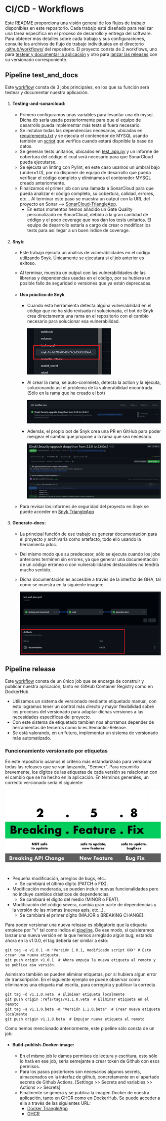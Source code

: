 # CI/CD - Workflows

Este README proporciona una visión general de los flujos de trabajo disponibles en este repositorio. Cada trabajo está diseñado para realizar una tarea específica en el proceso de desarrollo y entrega del software. Para obtener más detalles sobre cada trabajo y sus configuraciones, consulte los archivos de flujo de trabajo individuales en el directorio [.github/workflows/](/.github/workflows/) del repositorio. El proyecto consta de 2 workflows, uno para [testear y documentar la aplicación](#pipeline-test_and_docs) y otro para [lanzar las releases](#pipeline-release) con su versionado corresponiente.

## Pipeline test_and_docs

Este [workflow](/.github/workflows/test_and_docs.yml) consta de 3 jobs principales, en los que su función será testear y documentar nuestra aplicación.

1. #### Testing-and-sonarcloud:
    - Primero configuramos unas variables para levantar una db mysql. Dicha db sería usada posteriormente para que el equipo de desarrollo pueda implementar más tests si fuera necesario.
    - Se instalan todas las dependencias necesarias, ubicadas en [requirements.txt](/app/requirements.txt) y se ejecuta el contenedor de MYSQL usando también un [script](/app/tools/check_mysql_ready.sh) que verifica cuando estará dispnible la base de datos.
    - Se generan tests unitarios, ubicados en [test_app.py](/app/src/tests/test_app.py) y un informe de cobertura del código el cual será necesario para que SonarCloud pueda ejecutarse.
    - Se ejecuta un linting con Pylint, en este caso usamos un umbral bajo (under=1.0), por no disponer de equipo de desarrollo que pueda verificar el código completo y eliminamos el contenedor MYSQL creado anteriormente.
    - Finalizamos el primer job con una llamada a SonarCloud para que pueda analizar el código completo, su cobertura, calidad, errores, etc... Al terminar este paso se muestra un output con la URL del proyecto en Sonar --> [SonarCloud-TriangleApp](https://sonarcloud.io/project/overview?id=KeepDevOpsTriangel_Keep-DevOps-Triangel-app).
        - En estos momentos hemos añadido un Gate Quality personalizado en SonarCloud, debido a la gran cantidad de código y el poco coverage que nos dan los tests unitarios. El equipo de desarrollo estaría a cargo de crear o modificar los tests para así llegar a un buen índice de coverage.

2. #### Snyk:
    - Este trabajo ejecuta un análisis de vulnerabilidades en el código utilizando Snyk. Únicamente se ejecutará si el job anterior es exitoso.
    - Al terminar, muestra un output con las vulnerabilidades de las librerias y dependencias usadas en el código, por su hubiera un posible fallo de seguridad o versiones que ya están deprecadas.
    - #### Uso práctico de Snyk
        - Cuando esta herramienta detecta algúna vulnerabilidad en el código que no ha sido revisada ni solucionada, el bot de Snyk crea directamente una rama en el repositorio con el cambio necesario para solucionar esa vulnerabilidad.

            ![Rama creada automáticamente por Snyk](/doc_images/snyk-fix-branch.png)

        - Al crear la rama, se auto-commieta, detecta la action y la ejecuta, solucionando así el problema de la vulnerabilidad encontrada. (Sólo en la rama que ha creado el bot)

            ![Auto commit Snyk](/doc_images/snyk-action.png)

        - Además, el propio bot de Snyk crea una PR en GitHub para poder mergear el cambio que propone a la rama que sea necesario.

            ![Pull request Snyk](/doc_images/snyk-pr.png)

    - Para revisar los informes de seguridad del proyecto en Snyk se puede acceder en [Snyk TriangleApp](https://app.snyk.io/org/keepdevopstriangel)

3. #### Generate-docs:
    - La principal función de ese trabajo es generar documentación para el proyecto y archivarla como artefacto, todo ello usando la herramienta pdoc.
    -  Del mismo modo que su predecesor, sólo se ejecuta cuando los jobs anteriores terminen sin errores, ya que generar una documentación de un código erróneo o con vulnerabilidades destacables no tendría mucho sentido.
    - Dicha documentación es accesible a través de la interfaz de GHA, tal como se muestra en la siguiente imagen:

        ![Artifact_docs](/doc_images/docs-artifact.png)


## Pipeline release

Este [workflow](/.github/workflows/release.yml) consta de un único job que se encarga de construir y publicar nuestra aplicación, tanto en GitHub Container Registry como en DockerHub.

- Utilizamos un sistema de versionado mediante etiquetado manual, con esto logramos tener un control más directo y mayor flexibilidad sobre los procesos del versionado para adaptar dichas versiones a las necesidades especificas del proyecto.
- Con este sistema de etiquetado tambien nos ahorramos depender de herramientas de terceros como lo es Semantic-Release.
- Se está valorando, en un futuro, implementar un sistema de versionado más automatizado.

### Funcionamiento versionado por etiquetas

En este repositorio usamos el criterio más estandarizado para versionar todas las releases que se van lanzando, "Semver". Para resumirlo brevemente, los dígitos de las etiquetas de cada versión se relacionan con el cambio que se ha hecho en la aplicación.
En términos generales, un correcto versionado sería el siguiente:

![versionado](/doc_images/semver.png)

- Pequeña modificación, arreglos de bugs, etc... 
    - Se cambiará el último dígito (PATCH o FIX).
- Modificación moderada, se pueden incluir nuevas funcionalidades pero no incluye cambios drásticos de dependencias.
    - Se cambiará el dígito del medio (MINOR o FEAT).
- Modificación del código severa, cambia gran parte de dependencias y la versión de las mismas (nuevas apis, etc...).
    - Se cambiará el primer dígito (MAJOR o BREAKING CHANGE).

Para poder versionar una nueva release es obligatorio que la etiqueta empiece por "v" tal como indica el [pipeline](/.github/workflows/release.yml). De ese modo, si quisieramos lanzar una nueva versión en la que hemos arreglado algún bug, estando ahora en la v1.0.0, el tag debería ser similar a esto:

```
git tag -a v1.0.1 -m "Versión 1.0.1, modificado script XXX" # Esto crear una nueva etiqueta.
git push origin v1.0.1  # Ahora empuja la nueva etiqueta al remoto y se publica esa versión.
```

Asimismo también se pueden eliminar etiquetas, por si hubiera algun error de transcripción. En el siguiente ejemplo se puede observar como eliminamos una etiqueta mal escrita, para corregirla y publicar la correcta.

```
git tag -d v1.1.0.veta  # Eliminar etiqueta localmente
git push origin :refs/tags/v1.1.0.veta  # Eliminar etiqueta en el remoto
git tag -a v1.1.0.beta -m "Versión 1.1.0.beta"  # Crear nueva etiqueta localmente
git push origin v1.1.0.beta  # Empujar nueva etiqueta al remoto
```

Como hemos mencionado anteriormente, este pipeline sólo consta de un job:

- #### Build-publish-Docker-image:
    - En el mismo job le damos permisos de lectura y escritura, esto sólo lo hará en ese job, sería semejante a crear token de Github con esos permisos.
    - Para los pasos posteriores son necesarios algunos secrets, almacenados en la interfaz de github, concretamente en el apartado secrets de Github Actions.
    [Settings >> Secrets and variables >> Actions >> Secrets]
    - Finalmente se genera y se publica la imagen Docker de nuestra aplicación, tanto en GHCR como en DockerHub. Se puede acceder a ella a través de las siguientes URL:
        - [Docker TriangleApp](https://hub.docker.com/repository/docker/kctriangle/triangle-bot/general)
        - [GHCR](https://github.com/KeepDevOpsTriangel/Keep-DevOps-Triangel-app/pkgs/container/keep-devops-triangel-app)
